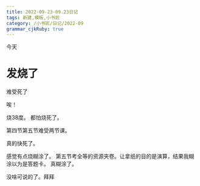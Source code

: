 ```yaml
---
title: 2022-09-23-09.23日记
tags: 新建,模板,小书匠
category: /小书匠/日记/2022-09
grammar_cjkRuby: true
---
```



今天

# 发烧了
难受死了

唉！

烧38度。
都怕烧死了。

第四节第五节难受两节课。

真的快死了。

感觉有点烧糊涂了。
第五节考全等的资源夹卷。让拿纸的目的是演算，结果我糊涂以为是答题卡。
真糊涂了。

没啥可说的了。拜拜